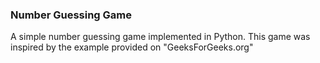### Number Guessing Game

A simple number guessing game implemented in Python. This game was inspired by the example provided on "GeeksForGeeks.org"
